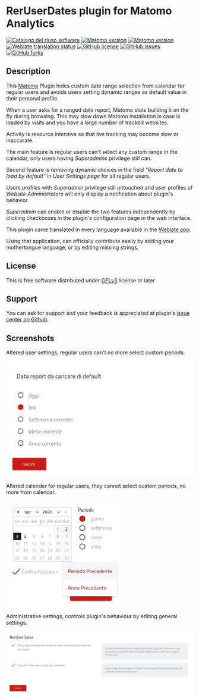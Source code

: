 # RerUserDates plugin for Matomo Analytics

[![Catalogo del riuso software](https://img.shields.io/badge/Riuso%20AGID-Software-%230076e3)](https://developers.italia.it/it/pa/r_emiro)
[![Matomo version](https://img.shields.io/badge/matomo-4.x--dev-success)](https://github.com/matomo-org/matomo)
[![Matomo version](https://img.shields.io/badge/matomo-3.x--dev-success)](https://github.com/matomo-org/matomo)
[![Weblate translation status](https://hosted.weblate.org/widgets/matomo/-/communityplugin-reruserdates/88x31-grey.png)](https://hosted.weblate.org/engage/matomo/)
[![GitHub license](https://img.shields.io/github/license/RegioneER/RerUserDates)](https://github.com/RegioneER/RerUserDates/blob/master/LICENSE)
[![GitHub issues](https://img.shields.io/github/issues/RegioneER/RerUserDates)](https://github.com/RegioneER/RerUserDates/issues)
[![GitHub forks](https://img.shields.io/github/forks/RegioneER/RerUserDates)](https://github.com/RegioneER/RerUserDates/network)

## Description

This [Matomo](https://matomo.org) Plugin hides custom date range selection from calendar for regular users and avoids users setting dynamic ranges as default value in their personal profile.

When a user asks for a ranged date report, Matomo stats building it on the fly during browsing. This may slow down Matomo installation in case is loaded by visits and you have a large number of tracked websites.

Activity is resource intensive so that live tracking may become slow or inaccurate.

The main feature is regular users can't select any custom range in the calendar, only users having _Superadmins_ privilege still can.

Second feature is removing dynamic choices in the field _"Report date to load by default"_ in _User Settings page_ for all regular users.

Users profiles with _Superadmin_ privilege still untouched and user profiles of _Website Administrators_ will only display a notification about plugin's behavior.

_Superadmin_ can enable or disable the two features independently by clicking checkboxes in the plugin's configuration page in the web interface.

This plugin came translated in every language available in the [Weblate app](https://hosted.weblate.org/projects/matomo/communityplugin-reruserdates/).

Using that application, can officially contribute easily by adding your mothertongue language, or by editing missing strings. 

## License

This is free software distributed under [GPLv3](http://www.gnu.org/licenses/gpl-3.0-standalone.html) license or later

## Support

You can ask for support and your feedback is appreciated at plugin's [issue center on Github](https://github.com/RegioneER/RerUserDates/issues).

## Screenshots

Altered user settings, regular users can't no more select custom periods.

![Altered user settings](screenshots/RerUserDates.png)

Altered calender for regular users, they cannot select custom periods, no more from calendar.

![Altered calendar selection](screenshots/RerUserDates-cal.png)

Administrative settings, controls plugin's behaviour by editing general settings.

![Plugin's general settings](screenshots/RerUserDates-settings.png)
